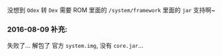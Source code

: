 没想到 `Odex` 转 `Dex` 需要 ROM 里面的 `/system/framework` 里面的 `jar` 支持啊~


### 2016-08-09 补充:
失败了... 解包了 官方 `system.img`, 没有 `core.jar`...
